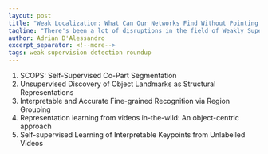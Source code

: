 ```yaml
---
layout: post
title: "Weak Localization: What Can Our Networks Find Without Pointing Anything Out"
tagline: "There's been a lot of disruptions in the field of Weakly Supervised Localization. Let's talk about it."
author: Adrian D'Alessandro
excerpt_separator: <!--more-->
tags: weak supervision detection roundup
---
```


1. SCOPS: Self-Supervised Co-Part Segmentation
2. Unsupervised Discovery of Object Landmarks as Structural Representations
3. Interpretable and Accurate Fine-grained Recognition via Region Grouping
4. Representation learning from videos in-the-wild: An object-centric approach
5. Self-supervised Learning of Interpretable Keypoints from Unlabelled Videos
